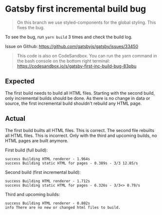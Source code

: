 # Gatsby first incremental build bug

> On this branch we use styled-components for the global styling. This fixes the bug.

To see the bug, run `yarn build` 3 times and check the build log.

Issue on Github: https://github.com/gatsbyjs/gatsby/issues/33450

> This code is also on CodeSandbox. You can run the yarn command in the bash console on the
bottom right terminal: https://codesandbox.io/s/gatsby-first-inc-build-bug-83pbu

## Expected

The first build needs to build all HTML files. Starting with the
second build, only incremental builds should be done. As there
is no change in data or source, the first incremental build
shouldn't rebuild any HTML page.

## Actual

The first build builts all HTML files. This is correct. The
second file rebuilts all HTML files. This is incorrect. Only
with the third and upcoming builds, no HTML pages are built anymore.

First build (full build):

```
success Building HTML renderer - 1.964s
success Building static HTML for pages - 0.389s - 3/3 12.85/s
```

Second build (first incremental build):

```
success Building HTML renderer - 1.712s
success Building static HTML for pages - 6.326s - 3/3<> 0.79/s
```

Third and upcoming builds:

```
success Building HTML renderer - 0.802s
info There are no new or changed html files to build.
```
